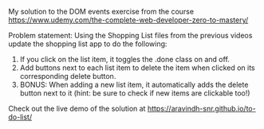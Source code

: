 My solution to the DOM events exercise from the course https://www.udemy.com/the-complete-web-developer-zero-to-mastery/

Problem statement:
Using the Shopping List files from the previous videos update the shopping list app to do the following:
1. If you click on the list item, it toggles the .done  class on and off.
2. Add buttons next to each list item to delete the item when clicked on its corresponding delete button.
3. BONUS: When adding a new list item, it automatically adds the delete button next to it (hint: be sure to check if new items are clickable too!)

Check out the live demo of the solution at https://aravindh-snr.github.io/to-do-list/
